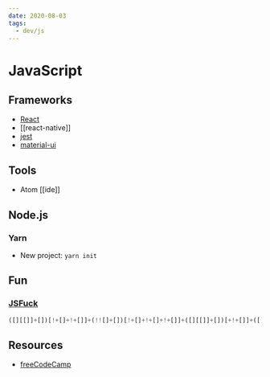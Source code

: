 ```yaml
---
date: 2020-08-03
tags:
  - dev/js
---
```


# JavaScript

## Frameworks
- [React](https://reactjs.org/)
- [[react-native]]
- [jest]()
- [material-ui](https://material-ui.com/)

## Tools
- Atom [[ide]]

## Node.js

### Yarn
- New project: `yarn init`



## Fun

### [JSFuck](http://www.jsfuck.com/)
```js
([][[]]+[])[!+[]+!+[]]+(!![]+[])[!+[]+!+[]+!+[]]+([][[]]+[])[+!+[]]+([][[]]+[])[+!+[]]+([![]]+[][[]])[+!+[]+[+[]]]+(![]+[])[!+[]+!+[]+!+[]] // dennis
```
## Resources
- [freeCodeCamp](https://www.freecodecamp.org/learn)
